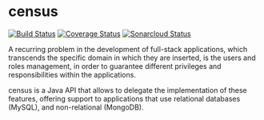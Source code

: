 # census

[![Build Status](https://travis-ci.org/tarabaralla/census.svg?branch=master)](https://travis-ci.org/tarabaralla/census)
[![Coverage Status](https://coveralls.io/repos/github/tarabaralla/census/badge.svg?branch=master)](https://coveralls.io/github/tarabaralla/census?branch=master)
[![Sonarcloud Status](https://sonarcloud.io/api/project_badges/measure?project=clast%3Acensus&metric=alert_status)](https://sonarcloud.io/dashboard?id=clast%3Acensus)

A recurring problem in the development of full-stack applications, which transcends the specific domain in which they are inserted, is the users and roles management, in order to guarantee different privileges and responsibilities within the applications.

census is a Java API that allows to delegate the implementation of these features, offering support to applications that use relational databases (MySQL), and non-relational (MongoDB).
